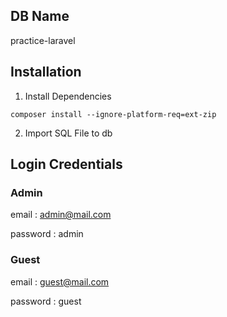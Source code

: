 ## DB Name
practice-laravel

## Installation

1. Install Dependencies

```composer
composer install --ignore-platform-req=ext-zip
```

2. Import SQL File to db

## Login Credentials
### Admin
email : admin@mail.com

password : admin

### Guest
email : guest@mail.com

password : guest

